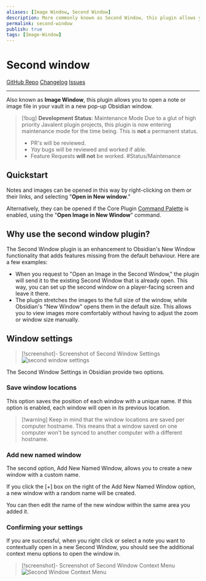 ```yaml
---
aliases: [Image Window, Second Window]
description: More commonly known as Second Window, this plugin allows you to
permalink: second-window
publish: true
tags: [Image-Window]
---
```


# Second window

[GitHub Repo](https://github.com/valentine195/obsidian-image-window "Repo") [Changelog](https://github.com/valentine195/obsidian-image-window/blob/10fa0732c6c862e1927332af083ded127f88255c/CHANGELOG.md "Changelog") [Issues](https://github.com/valentine195/obsidian-image-window/issues?q=is%3Aissue+is%3Aopen+sort%3Aupdated-desc "Issues")

---

Also known as **Image Window**, this plugin allows you to open a note or image file in your vault in a new pop-up Obsidian window.

> [!bug] **Development Status**: Maintenance Mode
> Due to a glut of high priority Javalent plugin projects, this plugin is now entering maintenance mode for the time being. This is **not** a permanent status.
> - PR's will be reviewed.
> - *Yay* bugs will be reviewed and worked if able.
> - Feature Requests **will not** be worked.
> #Status/Maintenance 

## Quickstart

Notes and images can be opened in this way by right-clicking on them or their links, and selecting "**Open in New window**."

Alternatively, they can be opened if the Core Plugin [Command Palette](https://help.obsidian.md/Plugins/Command+palette "Obsidian") is enabled, using the "**Open Image in New Window**" command.

## Why use the second window plugin?

The Second Window plugin is an enhancement to Obsidian's New Window functionality that adds features missing from the default behaviour. Here are a few examples:

-   When you request to "Open an Image in the Second Window," the plugin will send it to the existing Second Window that is already open. This way, you can set up the second window on a player-facing screen and leave it there.
-   The plugin stretches the images to the full size of the window, while Obsidian's "New Window" opens them in the default size. This allows you to view images more comfortably without having to adjust the zoom or window size manually.

## Window settings

>[!screenshot]- Screenshot of Second Window Settings
> ![second window settings](https://github.com/javalent/fantasy-statblocks/blob/gh-pages/images/second-window/window-settings-menu.png?raw=true)

The Second Window Settings in Obsidian provide two options. 

### Save window locations

This option saves the position of each window with a unique name. If this option is enabled, each window will open in its previous location.

> [!warning] Keep in mind that the window locations are saved per computer hostname. This means that a window saved on one computer won't be synced to another computer with a different hostname.

### Add new named window

The second option, Add New Named Window, allows you to create a new window with a custom name. 

If you click the [+] box on the right of the Add New Named Window option, a new window with a random name will be created. 

You can then edit the name of the new window within the same area you added it.

### Confirming your settings

If you are successful, when you right click or select a note you want to contextually open in a new Second Window, you should see the additional context menu options to open the window in.

>[!screenshot]- Screenshot of Second Window Context Menu
>![Second Window Context Menu](https://github.com/javalent/fantasy-statblocks/blob/gh-pages/images/second-window/window-context-menu.png?raw=true)
